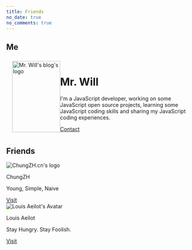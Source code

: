 ```yaml
---
title: Friends
no_date: true
no_comments: true
---
```


## Me

<div class="container">
    <div class="card" style="display: grid; grid-template-columns: minmax(128px, 10%) 1fr; padding: 8px 16px;">
        <img src="/favicon.png" alt="Mr. Will's blog's logo" style="height: 100%; object-fit: contain;">
        <div>
            <h1>Mr. Will</h1>
            <p>I'm a JavaScript developer, working on some JavaScript open source projects, learning some JavaScript coding skills and sharing my JavaScript coding experiences.</p>
            <div class="actions">
                <div class="right">
                    <a class="action-button-primary" href="mailto:mr.will.com@outlook.com">Contact</a>
                </div>
            </div>
        </div>
    </div>
</div>

## Friends
<div class="container">
<div class="card-grid">
    <div class="card">
        <div class="cover-img">
            <img src="/img/000005.png" alt="ChungZH.cn's logo">
        </div>
        <div class="content">
            <p class="title">ChungZH</p>
            <p class="description">Young, Simple, Naive</p>
        </div>
        <div class="actions">
            <div class="right">
                <a class="action-button-primary" href="https://chungzh.cn/">Visit</a>
            </div>
        </div>
    </div>
    <div class="card">
        <div class="cover-img">
            <img src="/img/000007.png" alt="Louis Aeilot's Avatar">
        </div>
        <div class="content">
            <p class="title">Louis Aeilot</p>
            <p class="description">Stay Hungry. Stay Foolish.</p>
        </div>
        <div class="actions">
            <div class="right">
                <a class="action-button-primary" href="https://aeilot.top/">Visit</a>
            </div>
        </div>
    </div>
</div>
</div>